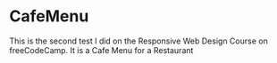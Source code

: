 # CafeMenu
This is the second test I did on the Responsive Web Design Course on freeCodeCamp. It is a Cafe Menu for a Restaurant
